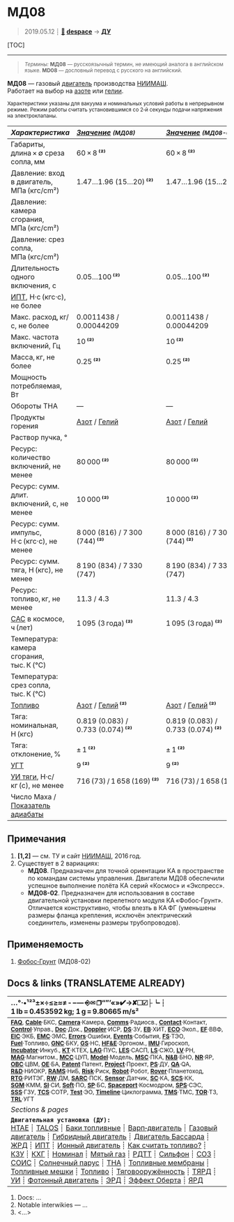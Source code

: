 # МД08
> 2019.05.12 ┊ **[🚀](../index/index.md) [despace](index.md)** → **[ДУ](ps.md)**

[TOC]

---

> <small>*Термины:* **МД08** — русскоязычный термин, не имеющий аналога в английском языке. **MD08** — дословный перевод с русского на английский.</small>

**МД08** — газовый [двигатель](ps.md) производства [НИИМАШ](zz_niimash.md).  
Работает на выбор на [азоте](азот.md) или [гелии](гелий.md).

<small>

Характеристики указаны для вакуума и номинальных условий работы в непрерывном режиме. Режим работы считать установившимся со 2‑й секунды подачи напряжения на электроклапаны.

|*Характеристика*|*[Значение](si.md) <small>(МД08)</small>*|*[Значение](si.md) <small>(МД08-02)</small>*|
|:--|:--|:--|
|Габариты, длина × ∅ среза сопла, мм  |  60 × 8 **⁽²⁾**  | 60 × 8 **⁽²⁾**|
|Давление: вход в двигатель, МПа (кгс/cm²)  |  1.47…1.96 (15…20) **⁽²⁾**  | 1.47…1.96 (15…20) **⁽²⁾**|
|Давление: камера сгорания, МПа (кгс/cm²)  |  |  |
|Давление: срез сопла, МПа (кгс/cm²)  |  |  |
|Длительность одного включения, с  | 0.05…100 **⁽²⁾**  | 0.05…100 **⁽²⁾**|
|[ИПТ](ing.md), Н·с (кгс·с), не более  |  |  |
|Макс. расход, кг/с, не более  |  0.0011438 / 0.00044209  | 0.0011438 / 0.00044209 |
|Макс. частота включений, Гц  | 10 **⁽²⁾**  | 10 **⁽²⁾**|
|Масса, кг, не более  |  0.25 **⁽²⁾**  | 0.25 **⁽²⁾**|
|Мощность потребляемая, Вт  |  |  |
|Обороты ТНА  |—|—|
|Продукты горения  | [Азот](азот.md) / [Гелий](гелий.md) | [Азот](азот.md) / [Гелий](гелий.md) |
|Раствор пучка, °  |  |  |
|Ресурс: количество включений, не менее  | 80 000 **⁽²⁾**  | 80 000 **⁽²⁾**|
|Ресурс: сумм. длит. включений, c, не менее  | 10 000 **⁽²⁾**  | 10 000 **⁽²⁾**|
|Ресурс: сумм. импульс, Н·с (кгс·с), не менее  |  8 000 (816) / 7 300 (744) **⁽²⁾**  | 8 000 (816) / 7 300 (744) **⁽²⁾**|
|Ресурс: сумм. тяга, Н (кгс), не менее  | 8 190 (834) / 7 330 (747)  | 8 190 (834) / 7 330 (747)  |
|Ресурс: топливо, кг, не менее  |  11.3 / 4.3  | 11.3 / 4.3 |
|[САС](lifetime.md) в космосе, ч (лет)  |  1 095 (3 года) **⁽²⁾**  | 1 095 (3 года) **⁽²⁾**|
|Температура: камера сгорания, тыс. К (°C)  |  |  |
|Температура: срез сопла, тыс. К (°C)  |  |  |
|[Топливо](fuel.md)  | [Азот](азот.md) / [Гелий](гелий.md) **⁽²⁾**  | [Азот](азот.md) / [Гелий](гелий.md) **⁽²⁾**|
|Тяга: номинальная, Н (кгс)  | 0.819 (0.083) /<br> 0.733 (0.074) **⁽²⁾**  | 0.819 (0.083) /<br> 0.733 (0.074) **⁽²⁾**|
|Тяга: отклонение, %  | ± 1 **⁽²⁾**  | ± 1 **⁽²⁾**|
|[УГТ](trl.md)| 9 **⁽²⁾**  | 9 **⁽²⁾**|
|[УИ тяги](isp.md), Н·с/кг (с), не менее  | 716 (73) / 1 658 (169) **⁽²⁾**  | 716 (73) / 1 658 (169) **⁽²⁾**|
|Число Маха / [Показатель адиабаты](heat_cr.md)  |  |  |

</small>



<p style="page-break-after:always"> </p>

## Примечания
   1. **[1,2]** — см. ТУ и сайт [НИИМАШ](zz_niimash.md), 2016 год.
   1. Существует в 2 вариациях:
      - **МД08**. Предназначен для точной ориентации КА в пространстве по командам системы управления. Двигатели МД08 обеспечили успешное выполнение полёта КА серий «Космос» и «Экспресс».
      - **МД08-02**. Предназначен для использования в составе двигательной установки перелетного модуля КА «Фобос‑Грунт». Отличается конструктивно, чтобы влезть в КА ФГ (уменьшены размеры фланца крепления, исключён электрический соединитель, изменены размеры трубопроводов).



## Применяемость
   1. [Фобос‑Грунт](фобос_грунт.md) (МД08-02)



<p style="page-break-after:always"> </p>

## Docs & links (TRANSLATEME ALREADY)
|…°·•¹²³±×÷≤≥≈≠ ‑ −— ⎆✉ ❐“”’«»✔→✘☐☑├┕┆ 1 lb = 0.453592 kg; 1 g = 9.80665 m/s²|
|:--|
|<small>**[FAQ](faq.md)**, **[Cable](cable.md)**·БКС, **[Camera](camera.md)**·Камера, **[Comms](comms.md)**·Радиосв., **[Contact](contact.md)**·Контакт, **[Control](control.md)**·Управ., **[Doc](doc.md)**·Док., **[Doppler](doppler.md)**·ИСР, **[DS](ds.md)**·ЗУ, **[EB](eb.md)**·ХИТ, **[ECO](ecology.md)**·Экол., **[EF](ef.md)**·ВВФ, **[ElC](elc.md)**·ЭКБ, **[EMC](emc.md)**·ЭМС, **[Errors](error.md)**·Ошибки, **[Events](event.md)**·События, **[FS](fs.md)**·ТЭО, **[Fuel](fuel.md)**·Топливо, **[GNC](gnc.md)**·БКУ, **[GS](scs.md)**·НС, **[HF&E](hfe.md)**·Эргоном., **[IMU](imu.md)**·Гироскоп, **[Incubator](incubator.md)**·Инкуб., **[KT](kt.md)**·КТЕХ, **[LAG](lag.md)**·ПУC, **[LES](les.md)**·САСП, **[LS](ls.md)**·СЖО, **[LV](lv.md)**·РН, **[MAG](mag.md)**·Магнитом., **[MCC](mcc.md)**·ЦУП, **[Model](model.md)**·Модель, **[MSC](sc.md)**·ПКА, **[N&B](nnb.md)**·БНО, **[NR](nr.md)**·ЯР, **[OBC](obc.md)**·ЦВМ, **[OE](oe.md)**·БА, **[Patent](патент.md)**·Патент, **[Project](project.md)**·Проект, **[PS](ps.md)**·ДУ, **[QA](quality.md)**·QA, **[R&D](rnd.md)**·НИОКР, **[RAMS](rams.md)**·НиБ, **[Risk](risk.md)**·Риск, **[Robot](robotics.md)**·Робот, **[Rover](rover.md)**·Планетоход, **[RTG](rtg.md)**·РИТЭГ, **[RW](rw.md)**·ДМ, **[SARC](sarc.md)**·ПСК, **[Sensor](sensor.md)**·Датчик, **[SC](sc.md)**·КА, **[SCS](scs.md)**·КК, **[SGM](sgm.md)**·КММ, **[SI](si.md)**·СИ, **[Soft](soft.md)**·ПО, **[SP](sp.md)**·БС, **[Spaceport](spaceport.md)**·Космодром, **[SPS](sps.md)**·СЭС, **[SSS](sss.md)**·ГЗУ, **[TCS](tcs.md)**·СОТР, **[Test](test.md)**·ЭО, **[Timeline](timeline.md)**·Циклограмма, **[TMS](tms.md)**·ТМС, **[TOR](tor.md)**·ТЗ, **[TRL](trl.md)**·УГТ</small>|
|*Sections & pages*|
|**`Двигательная установка (ДУ):`**<br> [HTAE](htae.md) ┊ [TALOS](talos.md) ┊ [Баки топливные](fuel_tank.md) ┊ [Варп‑двигатель](warp_drive.md) ┊ [Газовый двигатель](cgt.md) ┊ [Гибридный двигатель](гбрд.md) ┊ [Двигатель Бассарда](bussard_ramjet.md) ┊ [ЖРД](lpr.md) ┊ [ИПТ](ing.md) ┊ [Ионный двигатель](иод.md) ┊ [Как считать топливо?](si.md) ┊ [КЗУ](cinu.md) ┊ [КХГ](cgs.md) ┊ [Номинал](nominal.md) ┊ [Мятый газ](exhsteam.md) ┊ [РДТТ](spr.md) ┊ [Сильфон](сильфон.md) ┊ [СОЗ](соз.md) ┊ [СОИС](соис.md) ┊ [Солнечный парус](солнечный_парус.md) ┊ [ТНА](turbopump.md) ┊ [Топливные мембраны](топливные_мембраны.md) ┊ [Топливные мешки](топливные_мешки.md) ┊ [Топливо](fuel.md) ┊ [Тяговооружённость](ttwr.md) ┊ [ТЯРД](тярд.md) ┊ [УИ](isp.md) ┊ [Фотонный двигатель](фотонный_двигатель.md) ┊ [ЭРД](epsp.md) ┊ [Эффект Оберта](oberth_eff.md) ┊ [ЯРД](ntr.md) |

   1. Docs: …
   1. Notable interwikies — …
   1. <…>
